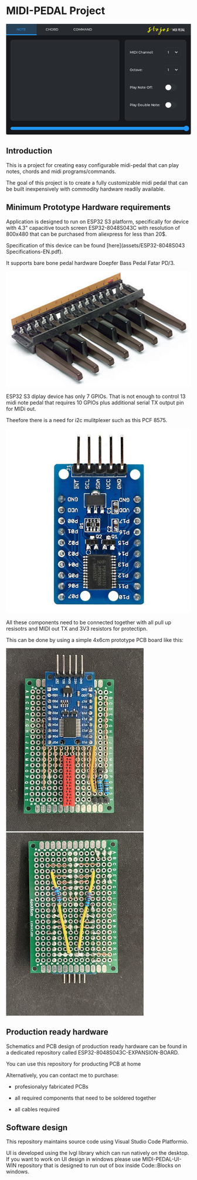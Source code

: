 # MIDI-PEDAL Project

![Application screenshot](/assets/images/screen-shot.png)

## Introduction

This is a project for creating easy configurable midi-pedal that can play notes, chords and midi programs/commands.

The goal of this project is to create a fully customizable midi pedal that can be built inexpensively  with commodity hardware readily available. 

## Minimum Prototype Hardware requirements

Application is designed to run on ESP32 S3 platform, specifically for device with 4.3" capacitive touch screen ESP32-8048S043C with resolution of 800x480 that can be purchased from aliexpress for less than 20$.

Specification of this device can be found [here](assets/ESP32-8048S043 Specifications-EN.pdf).

It supports bare bone pedal hardware Doepfer Bass Pedal Fatar PD/3.

![Doepfer fatar pd/3](/assets/images/doepfer-fatar-pd3.jpg)

ESP32 S3 diplay device has only 7 GPIOs. That is not enough to control 13 midi note pedal that requires 10 GPIOs plus additional serial TX output pin for MIDi out.

Theefore there is a need for i2c mulitplexer such as this PCF 8575.

![PCF8575](/assets/images/PCF-8575-i2c-expander.jpg)

All these components need to be connected together with all pull up resisotrs and MIDI out TX and 3V3 resistors for protectipn. 

This  can be done by using a simple 4x6cm prototype PCB board like this:

![prototype front](/assets/images/pcb-prototype-front.jpg) 
![prototype back](/assets/images/pcb-prototype-back.jpg) 


## Production ready  hardware 

Schematics and PCB design of production ready hardware can be found in a dedicated repository called ESP32-8048S043C-EXPANSION-BOARD. 

You can use this repository for producting PCB at home 

Alternatively, you can contact me to purchase:

- profesionalyy fabricated PCBs
* all required components that need to be soldered together
+ all cables required

## Software design

This repository maintains source code using Visual Studio Code Platformio.

UI is developed using the lvgl library which  can run natively on the desktop.
If you want to work on UI design in windows please use MIDI-PEDAL-UI-WIN repository that is designed to run out of box inside Code::Blocks on windows.


 



